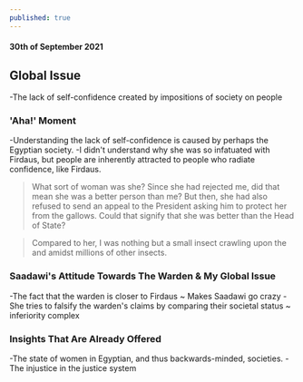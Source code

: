 ```yaml
---
published: true
---
```

#### 30th of September 2021

## Global Issue
-The lack of self-confidence created by impositions of society on people

### 'Aha!' Moment

-Understanding the lack of self-confidence is caused by perhaps the Egyptian society.
-I didn't understand why she was so infatuated with Firdaus, but people are inherently attracted to people who radiate confidence, like Firdaus.

> What sort of woman was she? Since she had rejected me, did that mean she was a better person than me? But then, she had also refused to send an appeal to the President asking him to protect her from the gallows. Could that signify that she was better than the Head of State?

> Compared to her, I was nothing but a small insect crawling upon the and amidst millions of other insects.

### Saadawi's Attitude Towards The Warden & My Global Issue

-The fact that the warden is closer to Firdaus ~ Makes Saadawi go crazy
-She tries to falsify the warden's claims by comparing their societal status ~ inferiority complex

### Insights That Are Already Offered

-The state of women in Egyptian, and thus backwards-minded, societies.
-The injustice in the justice system




